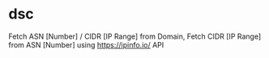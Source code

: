 # dsc
Fetch ASN [Number] / CIDR [IP Range] from Domain, Fetch CIDR [IP Range] from ASN [Number] using https://ipinfo.io/ API
